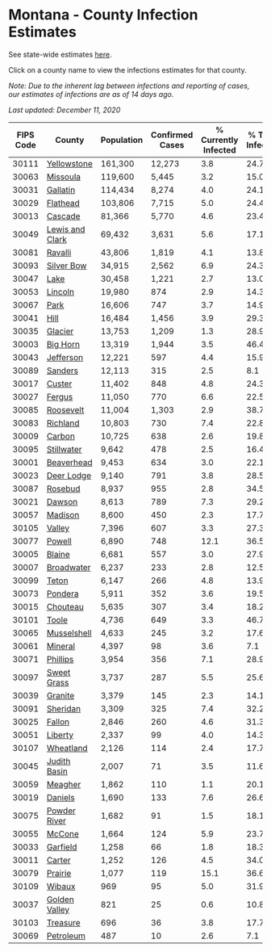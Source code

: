 # Montana - County Infection Estimates

See state-wide estimates [here](/infections/us-mt).

Click on a county name to view the infections estimates for that county.

*Note: Due to the inherent lag between infections and reporting of cases, our estimates of infections are as of 14 days ago.*

*Last updated: December 11, 2020*

|   FIPS Code |                             County |   Population |   Confirmed Cases |   % Currently Infected |   % Total Infected |
|-------------|------------------------------------|--------------|-------------------|------------------------|--------------------|
|       30111 |         [Yellowstone](yellowstone) |      161,300 |            12,273 |                    3.8 |               24.7 |
|       30063 |               [Missoula](missoula) |      119,600 |             5,445 |                    3.2 |               15.0 |
|       30031 |               [Gallatin](gallatin) |      114,434 |             8,274 |                    4.0 |               24.1 |
|       30029 |               [Flathead](flathead) |      103,806 |             7,715 |                    5.0 |               24.4 |
|       30013 |                 [Cascade](cascade) |       81,366 |             5,770 |                    4.6 |               23.4 |
|       30049 | [Lewis and Clark](lewis-and-clark) |       69,432 |             3,631 |                    5.6 |               17.1 |
|       30081 |                 [Ravalli](ravalli) |       43,806 |             1,819 |                    4.1 |               13.8 |
|       30093 |           [Silver Bow](silver-bow) |       34,915 |             2,562 |                    6.9 |               24.3 |
|       30047 |                       [Lake](lake) |       30,458 |             1,221 |                    2.7 |               13.0 |
|       30053 |                 [Lincoln](lincoln) |       19,980 |               874 |                    2.9 |               14.3 |
|       30067 |                       [Park](park) |       16,606 |               747 |                    3.7 |               14.9 |
|       30041 |                       [Hill](hill) |       16,484 |             1,456 |                    3.9 |               29.3 |
|       30035 |                 [Glacier](glacier) |       13,753 |             1,209 |                    1.3 |               28.9 |
|       30003 |               [Big Horn](big-horn) |       13,319 |             1,944 |                    3.5 |               46.4 |
|       30043 |             [Jefferson](jefferson) |       12,221 |               597 |                    4.4 |               15.9 |
|       30089 |                 [Sanders](sanders) |       12,113 |               315 |                    2.5 |                8.1 |
|       30017 |                   [Custer](custer) |       11,402 |               848 |                    4.8 |               24.3 |
|       30027 |                   [Fergus](fergus) |       11,050 |               770 |                    6.6 |               22.5 |
|       30085 |             [Roosevelt](roosevelt) |       11,004 |             1,303 |                    2.9 |               38.7 |
|       30083 |               [Richland](richland) |       10,803 |               730 |                    7.4 |               22.8 |
|       30009 |                   [Carbon](carbon) |       10,725 |               638 |                    2.6 |               19.8 |
|       30095 |           [Stillwater](stillwater) |        9,642 |               478 |                    2.5 |               16.4 |
|       30001 |           [Beaverhead](beaverhead) |        9,453 |               634 |                    3.0 |               22.1 |
|       30023 |           [Deer Lodge](deer-lodge) |        9,140 |               791 |                    3.8 |               28.5 |
|       30087 |                 [Rosebud](rosebud) |        8,937 |               955 |                    2.8 |               34.5 |
|       30021 |                   [Dawson](dawson) |        8,613 |               789 |                    7.3 |               29.2 |
|       30057 |                 [Madison](madison) |        8,600 |               450 |                    2.3 |               17.7 |
|       30105 |                   [Valley](valley) |        7,396 |               607 |                    3.3 |               27.3 |
|       30077 |                   [Powell](powell) |        6,890 |               748 |                   12.1 |               36.5 |
|       30005 |                   [Blaine](blaine) |        6,681 |               557 |                    3.0 |               27.9 |
|       30007 |           [Broadwater](broadwater) |        6,237 |               233 |                    2.8 |               12.5 |
|       30099 |                     [Teton](teton) |        6,147 |               266 |                    4.8 |               13.9 |
|       30073 |                 [Pondera](pondera) |        5,911 |               352 |                    3.6 |               19.5 |
|       30015 |               [Chouteau](chouteau) |        5,635 |               307 |                    3.4 |               18.2 |
|       30101 |                     [Toole](toole) |        4,736 |               649 |                    3.3 |               46.7 |
|       30065 |         [Musselshell](musselshell) |        4,633 |               245 |                    3.2 |               17.6 |
|       30061 |                 [Mineral](mineral) |        4,397 |                98 |                    3.6 |                7.1 |
|       30071 |               [Phillips](phillips) |        3,954 |               356 |                    7.1 |               28.9 |
|       30097 |         [Sweet Grass](sweet-grass) |        3,737 |               287 |                    5.5 |               25.6 |
|       30039 |                 [Granite](granite) |        3,379 |               145 |                    2.3 |               14.1 |
|       30091 |               [Sheridan](sheridan) |        3,309 |               325 |                    7.4 |               32.2 |
|       30025 |                   [Fallon](fallon) |        2,846 |               260 |                    4.6 |               31.3 |
|       30051 |                 [Liberty](liberty) |        2,337 |                99 |                    4.0 |               14.3 |
|       30107 |             [Wheatland](wheatland) |        2,126 |               114 |                    2.4 |               17.7 |
|       30045 |       [Judith Basin](judith-basin) |        2,007 |                71 |                    3.5 |               11.6 |
|       30059 |                 [Meagher](meagher) |        1,862 |               110 |                    1.1 |               20.1 |
|       30019 |                 [Daniels](daniels) |        1,690 |               133 |                    7.6 |               26.6 |
|       30075 |       [Powder River](powder-river) |        1,682 |                91 |                    1.5 |               18.1 |
|       30055 |                   [McCone](mccone) |        1,664 |               124 |                    5.9 |               23.7 |
|       30033 |               [Garfield](garfield) |        1,258 |                66 |                    1.8 |               18.3 |
|       30011 |                   [Carter](carter) |        1,252 |               126 |                    4.5 |               34.0 |
|       30079 |                 [Prairie](prairie) |        1,077 |               119 |                   15.1 |               36.6 |
|       30109 |                   [Wibaux](wibaux) |          969 |                95 |                    5.0 |               31.9 |
|       30037 |     [Golden Valley](golden-valley) |          821 |                25 |                    0.6 |               10.8 |
|       30103 |               [Treasure](treasure) |          696 |                36 |                    3.8 |               17.7 |
|       30069 |             [Petroleum](petroleum) |          487 |                10 |                    2.6 |                7.1 |